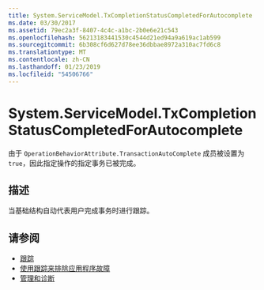 ```yaml
---
title: System.ServiceModel.TxCompletionStatusCompletedForAutocomplete
ms.date: 03/30/2017
ms.assetid: 79ec2a3f-8407-4c4c-a1bc-2b0e6e21c543
ms.openlocfilehash: 56213183441530c4544d21ed94a9a619ac1ab599
ms.sourcegitcommit: 6b308cf6d627d78ee36dbbae8972a310ac7fd6c8
ms.translationtype: MT
ms.contentlocale: zh-CN
ms.lasthandoff: 01/23/2019
ms.locfileid: "54506766"
---
```

# <a name="systemservicemodeltxcompletionstatuscompletedforautocomplete"></a>System.ServiceModel.TxCompletionStatusCompletedForAutocomplete
由于 `OperationBehaviorAttribute.TransactionAutoComplete` 成员被设置为 `true`，因此指定操作的指定事务已被完成。  
  
## <a name="description"></a>描述  
 当基础结构自动代表用户完成事务时进行跟踪。  
  
## <a name="see-also"></a>请参阅
- [跟踪](../../../../../docs/framework/wcf/diagnostics/tracing/index.md)
- [使用跟踪来排除应用程序故障](../../../../../docs/framework/wcf/diagnostics/tracing/using-tracing-to-troubleshoot-your-application.md)
- [管理和诊断](../../../../../docs/framework/wcf/diagnostics/index.md)
